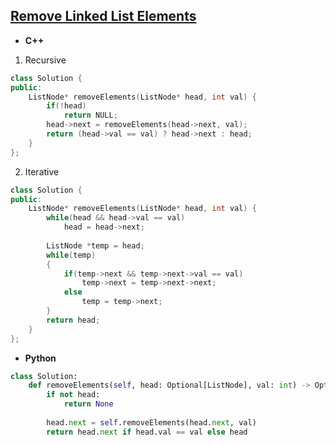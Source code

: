 ## [Remove Linked List Elements](https://leetcode.com/problems/remove-linked-list-elements/)

* **C++**
1. Recursive
```cpp
class Solution {
public:
    ListNode* removeElements(ListNode* head, int val) {
        if(!head)
            return NULL;
        head->next = removeElements(head->next, val);
        return (head->val == val) ? head->next : head;
    }
};
```

2. Iterative
```cpp
class Solution {
public:
    ListNode* removeElements(ListNode* head, int val) {
        while(head && head->val == val)
            head = head->next;
        
        ListNode *temp = head;
        while(temp)
        {
            if(temp->next && temp->next->val == val)
                temp->next = temp->next->next;
            else
                temp = temp->next;
        }
        return head;
    }
};
```

* **Python**
```py
class Solution:
    def removeElements(self, head: Optional[ListNode], val: int) -> Optional[ListNode]:
        if not head:
            return None
        
        head.next = self.removeElements(head.next, val)
        return head.next if head.val == val else head
```
